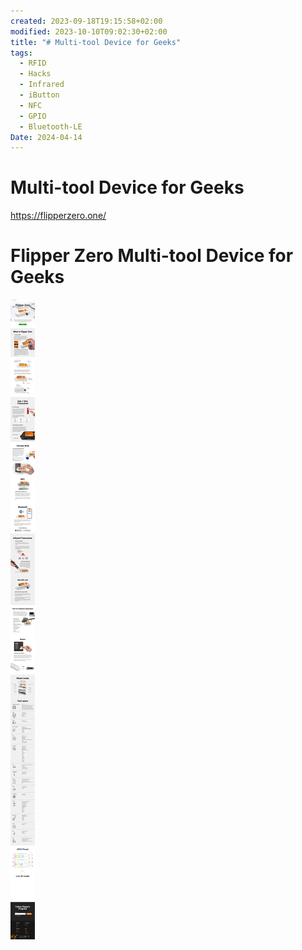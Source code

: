 ```yaml
---
created: 2023-09-18T19:15:58+02:00
modified: 2023-10-10T09:02:30+02:00
title: "# Multi-tool Device for Geeks"
tags:
  - RFID
  - Hacks
  - Infrared
  - iButton
  - NFC
  - GPIO
  - Bluetooth-LE
Date: 2024-04-14
---
```


# Multi-tool Device for Geeks

https://flipperzero.one/

# Flipper Zero Multi-tool Device for Geeks

![](../_asset/Pasted%20image%2020240414135825.png)
